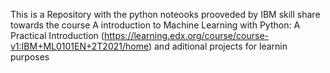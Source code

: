 This is a Repository with the python noteooks prooveded by IBM skill share towards the course A introduction to Machine Learning with Python: A Practical Introduction (https://learning.edx.org/course/course-v1:IBM+ML0101EN+2T2021/home) and aditional projects for learnin purposes
